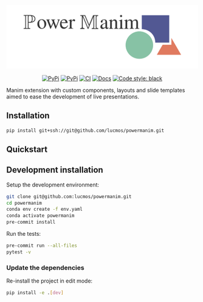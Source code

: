 [![](docs/assets/media/banner.png)](https://lucmos.github.io/powermanim)

<p align="center">
    <a href="https://pypi.org/project/powermanim/"><img alt="PyPi" src=https://img.shields.io/pypi/v/powermanim></a>
    <a href="https://pypi.org/project/powermanim/"><img alt="PyPi" src=https://img.shields.io/pypi/dm/powermanim></a>
    <a href="https://github.com/lucmos/powermanim/actions/workflows/publish.yml"><img alt="CI" src=https://github.com/lucmos/powermanim/actions/workflows/publish.yml/badge.svg?event=release></a>
    <a href="https://lucmos.github.io/powermanim"><img alt="Docs" src=https://img.shields.io/github/deployments/lucmos/powermanim/github-pages?label=docs></a>
    <a href="https://black.readthedocs.io/en/stable/"><img alt="Code style: black" src="https://img.shields.io/badge/code%20style-black-000000.svg"></a>
</p>


Manim extension with custom components, layouts and slide templates aimed to ease the development of live presentations.


## Installation

```bash
pip install git+ssh://git@github.com/lucmos/powermanim.git
```


## Quickstart

[comment]: <> (> Fill me!)


## Development installation

Setup the development environment:

```bash
git clone git@github.com:lucmos/powermanim.git
cd powermanim
conda env create -f env.yaml
conda activate powermanim
pre-commit install
```

Run the tests:

```bash
pre-commit run --all-files
pytest -v
```


### Update the dependencies

Re-install the project in edit mode:

```bash
pip install -e .[dev]
```
